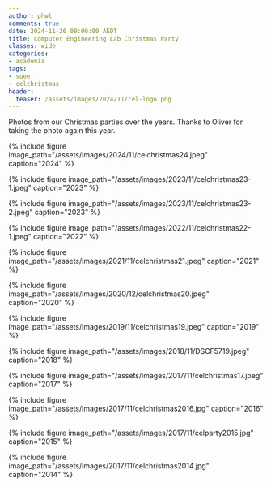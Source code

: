 ```yaml
---
author: phwl
comments: true
date: 2024-11-26 09:00:00 AEDT
title: Computer Engineering Lab Christmas Party 
classes: wide
categories:
- academia
tags:
- suee
- celchristmas
header:
  teaser: /assets/images/2024/11/cel-logo.png
---
```


Photos from our Christmas parties over the years. Thanks to Oliver for taking the photo again this year.

{% include figure image_path="/assets/images/2024/11/celchristmas24.jpeg" caption="2024" %}

{% include figure image_path="/assets/images/2023/11/celchristmas23-1.jpeg" caption="2023" %}

{% include figure image_path="/assets/images/2023/11/celchristmas23-2.jpeg" caption="2023" %}

{% include figure image_path="/assets/images/2022/11/celchristmas22-1.jpeg" caption="2022" %}

{% include figure image_path="/assets/images/2021/11/celchristmas21.jpeg" caption="2021" %}

{% include figure image_path="/assets/images/2020/12/celchristmas20.jpeg" caption="2020" %}

{% include figure image_path="/assets/images/2019/11/celchristmas19.jpeg" caption="2019" %}

{% include figure image_path="/assets/images/2018/11/DSCF5719.jpeg" caption="2018" %}

{% include figure image_path="/assets/images/2017/11/celchristmas17.jpeg" caption="2017" %}

{% include figure image_path="/assets/images/2017/11/celchristmas2016.jpg" caption="2016" %}

{% include figure image_path="/assets/images/2017/11/celparty2015.jpg" caption="2015" %}

{% include figure image_path="/assets/images/2017/11/celchristmas2014.jpg" caption="2014" %}
